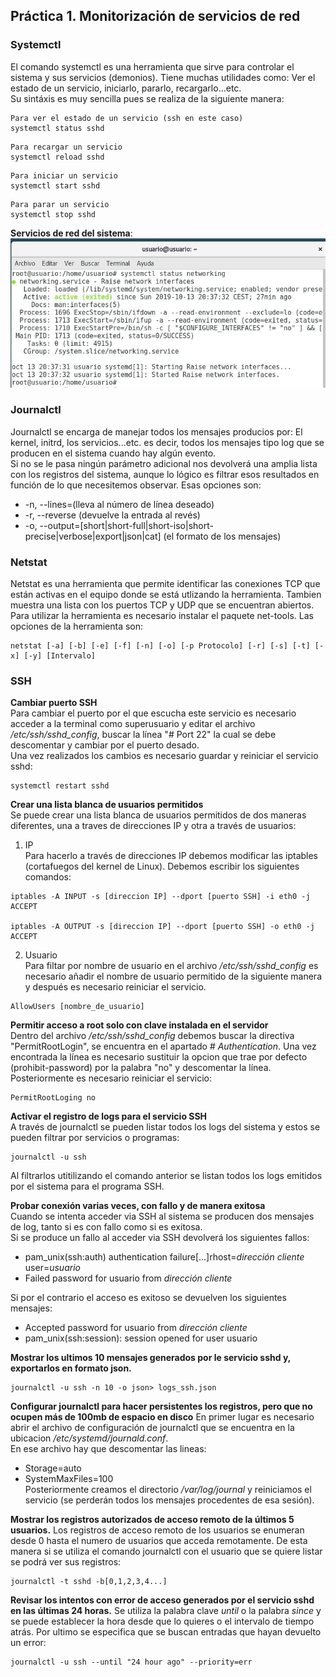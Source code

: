 ## Práctica 1. Monitorización de servicios de red
### Systemctl 
El comando systemctl es una herramienta que  sirve para controlar el sistema y sus servicios (demonios). Tiene muchas utilidades como: Ver el estado de un servicio, iniciarlo, pararlo, recargarlo...etc.  
Su sintáxis es muy sencilla pues se realiza de la siguiente manera:

~~~
Para ver el estado de un servicio (ssh en este caso)
systemctl status sshd 
~~~
~~~
Para recargar un servicio
systemctl reload sshd 
~~~
~~~
Para iniciar un servicio
systemctl start sshd  
~~~
~~~
Para parar un servicio
systemctl stop sshd
~~~

**Servicios de red del sistema**:  
![La imagen no carga](../imagenes/1.jpg)

### Journalctl
Journalctl se encarga de manejar todos los mensajes producios por: El kernel, initrd, los servicios...etc. es decir, todos los mensajes tipo log que se producen en el sistema cuando hay algún evento.  
Si no se le pasa ningún parámetro adicional nos devolverá una amplia lista con los registros del sistema, aunque lo lógico es filtrar esos resultados en función de lo que necesitemos observar. Esas opciones son: 
- -n, --lines=(lleva al número de línea deseado)
- -r, --reverse (devuelve la entrada al revés)
- -o, --output=[short|short-full|short-iso|short-precise|verbose|export|json|cat] (el formato de los mensajes)

### Netstat 
Netstat es una herramienta que permite identificar las conexiones TCP que están activas en el equipo donde se está utlizando la herramienta. Tambien muestra una lista con los puertos TCP y UDP que se encuentran abiertos.  
Para utilizar la herramienta es necesario instalar el paquete net-tools. Las opciones de la herramienta son: 
~~~
netstat [-a] [-b] [-e] [-f] [-n] [-o] [-p Protocolo] [-r] [-s] [-t] [-x] [-y] [Intervalo]
~~~

### SSH
**Cambiar puerto SSH**  
Para cambiar el puerto por el que escucha este servicio es necesario acceder a la terminal como superusuario y editar el archivo */etc/ssh/sshd_config*, buscar la línea "# Port 22" la cual se debe descomentar y cambiar por el puerto desado.  
Una vez realizados los cambios es necesario guardar y reiniciar el servicio sshd:
~~~
systemctl restart sshd
~~~  

**Crear una lista blanca de usuarios permitidos**  
Se puede crear una lista blanca de usuarios permitidos de dos maneras diferentes, una a traves de direcciones IP y otra a través de usuarios:
1. IP  
Para hacerlo a través de direcciones IP debemos modificar las iptables (cortafuegos del kernel de Linux). Debemos escribir los siguientes comandos:  
~~~
iptables -A INPUT -s [direccion IP] --dport [puerto SSH] -i eth0 -j ACCEPT  

iptables -A OUTPUT -s [direccion IP] --dport [puerto SSH] -o eth0 -j ACCEPT 
~~~
2. Usuario  
Para filtar por nombre de usuario en el archivo */etc/ssh/sshd_config* es necesario añadir el nombre de usuario permitido de la siguiente manera y después es necesario reiniciar el servicio.
~~~
AllowUsers [nombre_de_usuario]
~~~

**Permitir acceso a root solo con clave instalada en el servidor**  
Dentro del archivo */etc/ssh/sshd_config* debemos buscar la directiva "PermitRootLogin", se encuentra en el apartado *# Authentication*. Una vez encontrada la línea es necesario sustituir la opcion que trae por defecto (prohibit-password) por la palabra "no" y descomentar la línea. Posteriormente es necesario reiniciar el servicio:
~~~
PermitRootLoging no
~~~  

**Activar el registro de logs para el servicio SSH**  
A través de journalctl se pueden listar todos los logs del sistema y estos se pueden filtrar por servicios o programas: 
~~~
journalctl -u ssh
~~~
Al filtrarlos utitilizando el comando anterior se listan todos los logs emitidos por el sistema para el programa SSH.  

**Probar conexión varias veces, con fallo y de manera exitosa**  
Cuando se intenta acceder via SSH al sistema se producen dos mensajes de log, tanto si es con fallo como si es exitosa.  
Si se produce un fallo al acceder via SSH devolverá los siguientes fallos:  
- pam_unix(ssh:auth) authentication failure[...]rhost=*dirección cliente* user=*usuario*
- Failed password for usuario from *dirección cliente*  
  
Si por el contrario el acceso es exitoso se devuelven los siguientes mensajes:  
- Accepted password for usuario from *dirección cliente*
- pam_unix(ssh:session): session opened for user usuario

**Mostrar los ultimos 10 mensajes generados por le servicio sshd y, exportarlos en formato json.**
~~~
journalctl -u ssh -n 10 -o json> logs_ssh.json
~~~

**Configurar journalctl para hacer persistentes los registros, pero que no ocupen más de 100mb de espacio en disco**
En primer lugar es necesario abrir el archivo de configuración de journalctl que se encuentra en la ubicacion */etc/systemd/journald.conf*.  
En ese archivo hay que descomentar las lineas:  
- Storage=auto
- SystemMaxFiles=100  
Posteriormente creamos el directorio */var/log/journal* y reiniciamos el servicio (se perderán todos los mensajes procedentes de esa sesión).

**Mostrar los registros autorizados de acceso remoto de la últimos 5 usuarios.**
Los registros de acceso remoto de los usuarios se enumeran desde 0 hasta el numero de usuarios que acceda remotamente. De esta manera si se utiliza el comando journalctl con el usuario que se quiere listar se podrá ver sus registros:
~~~
journalctl -t sshd -b[0,1,2,3,4...]
~~~


**Revisar los intentos con error de acceso generados por el servicio sshd en las últimas 24 horas.**
Se utiliza la palabra clave *until* o la palabra *since* y se puede establecer la hora desde que lo quieres o el intervalo de tiempo atrás. Por ultimo se especifica que se buscan entradas que hayan devuelto un error:
~~~
journalctl -u ssh --until "24 hour ago" --priority=err
~~~